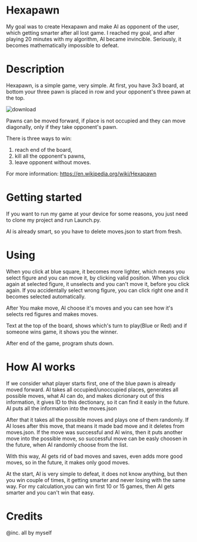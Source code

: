 # Hexapawn
My goal was to create Hexapawn and make AI as opponent of the user, which getting smarter after all lost game. I reached my goal, and after playing 20 minutes with my algorithm,
AI became invincible. Seriously, it becomes mathematically impossible to defeat.

# Description
Hexapawn, is a simple game, very simple. At first, you have 3x3 board, at bottom your three pawn is placed in row and your opponent's three pawn at the top.
 
![download](https://user-images.githubusercontent.com/76595828/123946903-c3f4bd80-d9b0-11eb-8ae1-a96cbeee1672.png)
  
Pawns can be moved forward, if place is not occupied and they can move diagonally, only if they take opponent's pawn.
 
There is three ways to win:
  1. reach end of the board,
  2. kill all the opponent's pawns,
  3. leave opponent without moves.

For more information: https://en.wikipedia.org/wiki/Hexapawn

# Getting started
If you want to run my game at your device for some reasons, you just need to clone my project and run Launch.py.
 
AI is already smart, so you have to delete moves.json to start from fresh.
 
# Using
When you click at blue square, it becomes more lighter, which means you select figure and you can move it, by clicking valid position.
When you click again at selected figure, it unselects and you can't move it, before you click again.
If you accidentally select wrong figure, you can click right one and it becomes selected automatically.
 
After You make move, AI choose it's moves and you can see how it's selects red figures and makes moves.
 
Text at the top of the board, shows which's turn to play(Blue or Red) and if someone wins game, it shows you the winner.

After end of the game, program shuts down.

# How AI works
If we consider what player starts first, one of the blue pawn is already moved forward. AI takes all occupied/unoccupied places, generates all possible moves, what
AI can do, and makes dicrionary out of this information, it gives ID to this dectionary, so it can find it easly in the future. AI puts all the information into the moves.json

After that it takes all the possible moves and plays one of them randomly. If AI loses after this move, that means it made bad move and it deletes from moves.json.
If the move was successful and AI wins, then it puts another move into the possible move, so successful move can be easly choosen in the future, when AI randomly choose from the list.

With this way, AI gets rid of bad moves and saves, even adds more good moves, so in the future, it makes only good moves.

At the start, AI is very simple to defeat, it does not know anything, but then you win couple of times, it getting smarter and never losing with the same way. For my calculation,you can win first 10 or 15 games, then AI gets smarter and you can't win that easy.
 
# Credits
@inc. all by myself
